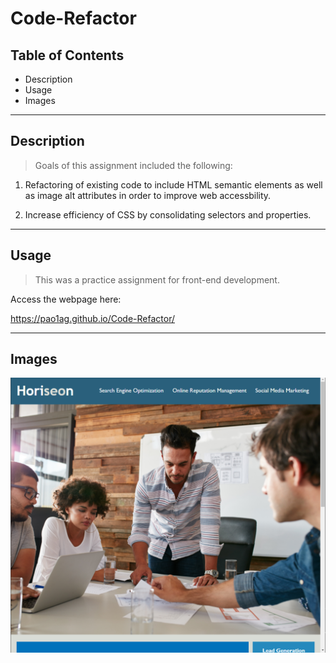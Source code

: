 # Code-Refactor



## Table of Contents

* Description
* Usage
* Images

---

## Description
> Goals of this assignment included the following:

1. Refactoring of existing code to include HTML semantic elements as well as image alt attributes in order to improve web accessbility. 

2. Increase efficiency of CSS by consolidating selectors and properties.

---

## Usage
> This was a practice assignment for front-end development.

Access the webpage here:
 
 <https://pao1ag.github.io/Code-Refactor/>

---

## Images

![Screenshot of Horiseon webpage.](./Assets/images/code-refactor-screenshot.png)

